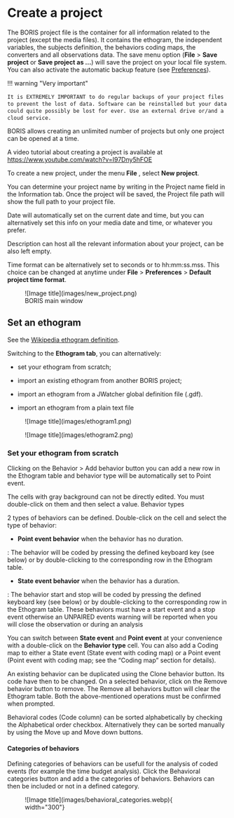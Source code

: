 

# Create a project

The BORIS project file is the container for all information related to the project (except the media files). It contains the ethogram, the independent variables, the subjects definition, the behaviors coding maps, the converters and all observations data. The save menu option (**File** > **Save project** or **Save project as …**) will save the project on your local file system. You can also activate the automatic backup feature (see 
[Preferences](./preferences.md)).


!!! warning "Very important"

    It is EXTREMELY IMPORTANT to do regular backups of your project files to prevent the lost of data. Software can be reinstalled but your data could quite possibly be lost for ever. Use an external drive or/and a cloud service.


BORIS allows creating an unlimited number of projects but only one project can be opened at a time.

A video tutorial about creating a project is available at https://www.youtube.com/watch?v=I97Dny5hFOE

To create a new project, under the menu **File** , select **New project**.

You can determine your project name by writing in the Project name field in the Information tab. Once the project will be saved, the Project file path will show the full path to your project file.

Date will automatically set on the current date and time, but you can alternatively set this info on your media date and time, or whatever you prefer.

Description can host all the relevant information about your project, can be also left empty.

Time format can be alternatively set to seconds or to hh:mm:ss.mss. This choice can be changed at anytime under **File** > **Preferences**  > **Default project time format**.

<figure markdown>
  ![Image title](images/new_project.png)
  <figcaption>BORIS main window</figcaption>
</figure>


## Set an ethogram

See the [Wikipedia ethogram definition](https://en.wikipedia.org/wiki/Ethogram).

Switching to the **Ethogram tab**, you can alternatively:

- set your ethogram from scratch;

- import an existing ethogram from another BORIS project;

- import an ethogram from a JWatcher global definition file (.gdf).

- import an ethogram from a plain text file


<figure markdown>
  ![Image title](images/ethogram1.png)
</figure>

<figure markdown>
  ![Image title](images/ethogram2.png)
</figure>


### Set your ethogram from scratch

Clicking on the Behavior > Add behavior button you can add a new row in the Ethogram table and behavior type will be automatically set to Point event.

The cells with gray background can not be directly edited. You must double-click on them and then select a value.
Behavior types

2 types of behaviors can be defined. Double-click on the cell and select the type of behavior:


- **Point event behavior** when the behavior has no duration.

:        The behavior will be coded by pressing the defined keyboard key (see below) or by double-clicking to the corresponding row in the Ethogram table.

- **State event behavior** when the behavior has a duration.

:        The behavior start and stop will be coded by pressing the defined keyboard key (see below) or by double-clicking to the corresponding row in the Ethogram table. These behaviors must have a start event and a stop event otherwise an UNPAIRED events warning will be reported when you will close the observation or during an analysis

You can switch between **State event** and **Point event** at your convenience with a double-click on the **Behavior type** cell. You can also add a Coding map to either a State event (State event with coding map) or a Point event (Point event with coding map; see the “Coding map” section for details).

An existing behavior can be duplicated using the Clone behavior button. Its code have then to be changed. On a selected behavior, click on the Remove behavior button to remove. The Remove all behaviors button will clear the Ethogram table. Both the above-mentioned operations must be confirmed when prompted.

Behavioral codes (Code column) can be sorted alphabetically by checking the Alphabetical order checkbox. Alternatively they can be sorted manually by using the Move up and Move down buttons.


#### Categories of behaviors

Defining categories of behaviors can be usefull for the analysis of coded events (for example the time budget analysis). Click the Behavioral categories button and add a the categories of behaviors. Behaviors can then be included or not in a defined category.

<figure markdown>
  ![Image title](images/behavioral_categories.webp){ width="300"}
</figure>
